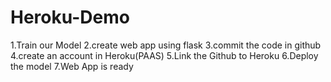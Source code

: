 # Heroku-Demo


1.Train our Model
2.create web app using flask
3.commit the code in github
4.create an account in Heroku(PAAS)
5.Link the Github to Heroku
6.Deploy the model
7.Web App is ready
